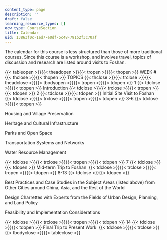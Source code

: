 ```yaml
---
content_type: page
description: ''
draft: false
learning_resource_types: []
ocw_type: CourseSection
title: Calendar
uid: 13863f0c-1ed7-e0df-5c48-791b2f3c70af
---
```

The calendar for this course is less structured than those of more traditional courses. Since this course is a workshop, and involves travel, topics of discussion and research are listed around visits to Foshan.

{{< tableopen >}}{{< theadopen >}}{{< tropen >}}{{< thopen >}}
WEEK #
{{< thclose >}}{{< thopen >}}
TOPICS
{{< thclose >}}{{< trclose >}}{{< theadclose >}}{{< tbodyopen >}}{{< tropen >}}{{< tdopen >}}
1
{{< tdclose >}}{{< tdopen >}}
Introduction
{{< tdclose >}}{{< trclose >}}{{< tropen >}}{{< tdopen >}}
2
{{< tdclose >}}{{< tdopen >}}
Initial Site Visit to Foshan 
{{< tdclose >}}{{< trclose >}}{{< tropen >}}{{< tdopen >}}
3-6
{{< tdclose >}}{{< tdopen >}}

Housing and Village Preservation

Heritage and Cultural Infrastructure

Parks and Open Space

Transportation Systems and Networks

Water Resource Management

{{< tdclose >}}{{< trclose >}}{{< tropen >}}{{< tdopen >}}
7
{{< tdclose >}}{{< tdopen >}}
Mid-term Trip to Foshan 
{{< tdclose >}}{{< trclose >}}{{< tropen >}}{{< tdopen >}}
8-13
{{< tdclose >}}{{< tdopen >}}

Best Practices and Case Studies in the Subject Areas (listed above) from Other Cities around China, Asia, and the Rest of the World

Design Charrettes with Experts from the Fields of Urban Design, Planning, and Land Policy

Feasibility and Implementation Considerations

{{< tdclose >}}{{< trclose >}}{{< tropen >}}{{< tdopen >}}
14
{{< tdclose >}}{{< tdopen >}}
Final Trip to Present Work 
{{< tdclose >}}{{< trclose >}}{{< tbodyclose >}}{{< tableclose >}}